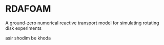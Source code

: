 # RDAFOAM
A ground-zero numerical reactive transport model for simulating rotating disk experiments

asir shodim be khoda
